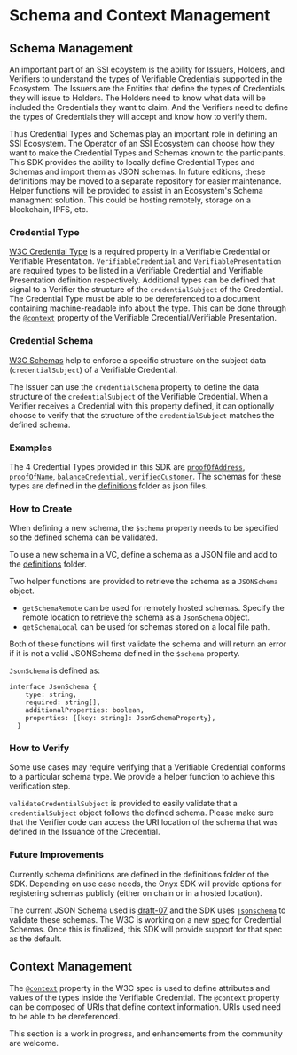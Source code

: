 # Schema and Context Management

## Schema Management

An important part of an SSI ecoystem is the ability for Issuers, Holders, and Verifiers to understand the types of Verifiable Credentials supported in the Ecosystem.  The Issuers are the Entities that define the types of Credentials they will issue to Holders. The Holders need to know what data will be included the Credentials they want to claim. And the Verifiers need to define the types of Credentials they will accept and know how to verify them.

Thus Credential Types and Schemas play an important role in defining an SSI Ecosystem. The Operator of an SSI Ecosystem can choose how they want to make the Credential Types and Schemas known to the participants. This SDK provides the ability to locally define Credential Types and Schemas and import them as JSON schemas. In future editions, these definitions may be moved to a separate repository for easier maintenance. Helper functions will be provided to assist in an Ecosystem's Schema managment solution. This could be hosting remotely, storage on a blockchain, IPFS, etc.

### Credential Type

[W3C Credential Type](https://www.w3.org/TR/vc-data-model/#types) is a required property in a Verifiable Credential or Verifiable Presentation. `VerifiableCredential` and `VerifiablePresentation` are required types to be listed in a Verifiable Credential and Verifiable Presentation definition respectively. Additional types can be defined that signal to a Verifier the structure of the `credentialSubject` of the Credential. The Credential Type must be able to be dereferenced to a document containing machine-readable info about the type. This can be done through the [`@context`](https://www.w3.org/TR/vc-data-model/#contexts) property of the Verifiable Credential/Verifiable Presentation.

### Credential Schema

[W3C Schemas](https://www.w3.org/TR/vc-data-model/#data-schemas) help to enforce a specific structure on the subject data (`credentialSubject`) of a Verifiable Credential.

The Issuer can use the `credentialSchema` property to define the data structure of the `credentialSubject` of the Verifiable Credential.  When a Verifier receives a Credential with this property defined, it can optionally choose to verify that the structure of the `credentialSubject` matches the defined schema.

### Examples
The 4 Credential Types provided in this SDK are [`proofOfAddress`](src/services/common/schemas/definitions/proofOfAddress.json), [`proofOfName`](src/services/common/schemas/definitions/proofOfName.json), [`balanceCredential`](src/services/common/schemas/definitions/proofOfBalance.json), [`verifiedCustomer`](src/services/common/schemas/definitions/verifiedCustomer.json). The schemas for these types are defined in the [definitions](src/services/common/schemas/definitions) folder as json files.

### How to Create

When defining a new schema, the `$schema` property needs to be specified so the defined schema can be validated.

To use a new schema in a VC, define a schema as a JSON file and add to the [definitions](src/services/common/schemas/definitions) folder.

Two helper functions are provided to retrieve the schema as a `JSONSchema` object.
* `getSchemaRemote` can be used for remotely hosted schemas. Specify the remote location to retrieve the schema as a `JsonSchema` object. 
* `getSchemaLocal` can be used for schemas stored on a local file path.

Both of these functions will first validate the schema and will return an error if it is not a valid JSONSchema defined in the `$schema` property.

`JsonSchema` is defined as:

```shell
interface JsonSchema {
    type: string,
    required: string[],
    additionalProperties: boolean,
    properties: {[key: string]: JsonSchemaProperty},
  }
```

### How to Verify

Some use cases may require verifying that a Verifiable Credential conforms to a particular schema type. We provide a helper function to achieve this verification step.

`validateCredentialSubject` is provided to easily validate that a `credentialSubject` object follows the defined schema.
Please make sure that the Verifier code can access the URI location of the schema that was defined in the Issuance of the Credential.

### Future Improvements

Currently schema definitions are defined in the definitions folder of the SDK. Depending on use case needs, the Onyx SDK will provide options for registering schemas publicly (either on chain or in a hosted location).

The current JSON Schema used is [draft-07](https://json-schema.org/specification-links.html#draft-7) and the SDK uses [`jsonschema`](https://github.com/tdegrunt/jsonschema) to validate these schemas. The W3C is working on a new [spec](https://www.w3.org/TR/vc-json-schema/) for Credential Schemas. Once this is finalized, this SDK will provide support for that spec as the default.

## Context Management

The [`@context`](https://www.w3.org/TR/vc-data-model/#contexts) property in the W3C spec is used to define attributes and values of the types inside the Verifiable Credential. The `@context` property can be composed of URIs that define context information. URIs used need to be able to be dereferenced.

This section is a work in progress, and enhancements from the community are welcome.
